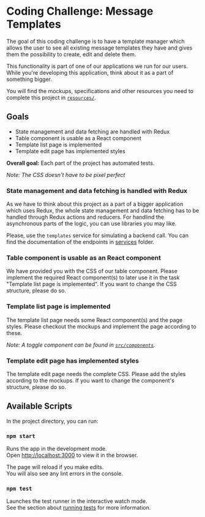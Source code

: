 # Coding Challenge: Message Templates

The goal of this coding challenge is to have a template manager which allows the user to see all existing message templates they have and gives them the possibility to create, edit and delete them.

This functionality is part of one of our applications we run for our users. While you're developing this application, think about it as a part of something bigger.

You will find the mockups, specifications and other resources you need to complete this project in [`resources/`](./resources).

## Goals

-   State management and data fetching are handled with Redux
-   Table component is usable as a React component
-   Template list page is implemented
-   Template edit page has implemented styles

**Overall goal:** Each part of the project has automated tests.

_Note: The CSS doesn't have to be pixel perfect_

### State management and data fetching is handled with Redux

As we have to think about this project as a part of a bigger application which uses Redux, the whole state management and data fetching has to be handled through Redux actions and reducers. For handlind the asynchronous parts of the logic, you can use libraries you may like.

Please, use the `templates` service for simulating a backend call. You can find the documentation of the endpoints in [services](src/services) folder.

### Table component is usable as an React component

We have provided you with the CSS of our table component. Please implement the required React component(s) to later use it in the task "Template list page is implemented". If you want to change the CSS structure, please do so.

### Template list page is implemented

The template list page needs some React component(s) and the page styles. Please checkout the mockups and implement the page according to these.

_Note: A toggle component can be found in [`src/components`](./src/components)._

### Template edit page has implemented styles

The template edit page needs the complete CSS. Please add the styles according to the mockups. If you want to change the component's structure, please do so.

## Available Scripts

In the project directory, you can run:

### `npm start`

Runs the app in the development mode.<br>
Open [http://localhost:3000](http://localhost:3000) to view it in the browser.

The page will reload if you make edits.<br>
You will also see any lint errors in the console.

### `npm test`

Launches the test runner in the interactive watch mode.<br>
See the section about [running tests](https://facebook.github.io/create-react-app/docs/running-tests) for more information.
